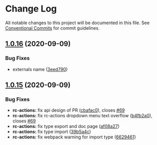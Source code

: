 # Change Log

All notable changes to this project will be documented in this file.
See [Conventional Commits](https://conventionalcommits.org) for commit guidelines.

## [1.0.16](https://github.com/aliyun/console-components/compare/@alicloud/console-components-actions@1.0.15...@alicloud/console-components-actions@1.0.16) (2020-09-09)


### Bug Fixes

* externals name ([3eed790](https://github.com/aliyun/console-components/commit/3eed7905b68950f17e7a011a62d64953e5171f78))





## [1.0.15](https://github.com/aliyun/console-components/compare/@alicloud/console-components-actions@1.0.9...@alicloud/console-components-actions@1.0.15) (2020-09-09)


### Bug Fixes

* **rc-actions:** fix api design of PR ([cbafac0](https://github.com/aliyun/console-components/commit/cbafac03191eb7f8ad8305598e14d2fa6b563be2)), closes [#69](https://github.com/aliyun/console-components/issues/69)
* **rc-actions:** fix rc-actions dropdown menu text overflow ([b4fb2a0](https://github.com/aliyun/console-components/commit/b4fb2a080d1b7d022a4416382235e1c842ab9cc2)), closes [#69](https://github.com/aliyun/console-components/issues/69)
* **rc-actions:** fix type export and doc page ([af08a27](https://github.com/aliyun/console-components/commit/af08a277f261a030063e56b3bc6c2649620feaaa))
* **rc-actions:** fix type import ([39b5a4c](https://github.com/aliyun/console-components/commit/39b5a4c44117312e324e44fb11c21f1ed1f46b67))
* **rc-actions:** fix webpack warning for import type ([6629461](https://github.com/aliyun/console-components/commit/662946149c2c7426157e922a8ec2bf37d87e630f))
